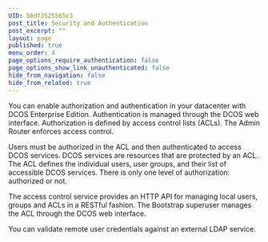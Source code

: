 ```yaml
---
UID: 56df3525565c3
post_title: Security and Authentication
post_excerpt: ""
layout: page
published: true
menu_order: 4
page_options_require_authentication: false
page_options_show_link_unauthenticated: false
hide_from_navigation: false
hide_from_related: true
---
```

You can enable authorization and authentication in your datacenter with DCOS Enterprise Edition. Authentication is managed through the DCOS web interface. Authorization is defined by access control lists (ACLs). The Admin Router enforces access control.

Users must be authorized in the ACL and then authenticated to access DCOS services. DCOS services are resources that are protected by an ACL. The ACL defines the individual users, user groups, and their list of accessible DCOS services. There is only one level of authorization: authorized or not.

The access control service provides an HTTP API for managing local users, groups and ACLs in a RESTful fashion. The Bootstrap superuser manages the ACL through the DCOS web interface.

You can validate remote user credentials against an external LDAP service.